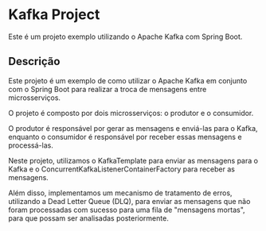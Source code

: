 # Kafka Project

Este é um projeto exemplo utilizando o Apache Kafka com Spring Boot.
## Descrição

Este projeto é um exemplo de como utilizar o Apache Kafka em conjunto com o Spring Boot para realizar a troca de mensagens entre microsserviços.

O projeto é composto por dois microsserviços: o produtor e o consumidor.

O produtor é responsável por gerar as mensagens e enviá-las para o Kafka, enquanto o consumidor é responsável por receber essas mensagens e processá-las.

Neste projeto, utilizamos o KafkaTemplate para enviar as mensagens para o Kafka e o ConcurrentKafkaListenerContainerFactory para receber as mensagens.

Além disso, implementamos um mecanismo de tratamento de erros, utilizando a Dead Letter Queue (DLQ), para enviar as mensagens que não foram processadas com sucesso para uma fila de "mensagens mortas", para que possam ser analisadas posteriormente.
